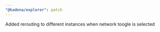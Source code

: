 ```yaml
---
"@kadena/explorer": patch
---
```


Added rerouting to different instances when network toogle is selected
